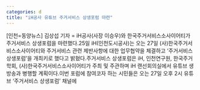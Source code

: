 ```yaml
---
categories: d
title: "iH공사 유튜브 주거서비스 상생포럼 마련"
---
```

[인천=동양뉴스] 김상섭 기자 = iH공사(사장 이승우)와 한국주거서비스소사이어티가 주거서비스 상생포럼을 마련했다.25일 iH(인천도시공사)는 오는 27일 (사)한국주거서비스소사이어티와 주거서비스 관련 제반사항에 대한 업무협약을 체결하고 ‘주거서비스 상생포럼’을 개최키로 했다고 밝혔다.주거서비스 상생포럼은 iH, 인천연구원, 한국주거학회, (사)한국주거서비스소사이어티가 주최 및 주관하며 iH 랜선회의실에서 유튜브 생방송과 병행할 계획이다.이번 포럼에 참여코자 하는 시민들은 오는 27일 오후 2시 유튜브 ‘주거서비스 상생포럼’ 채널에